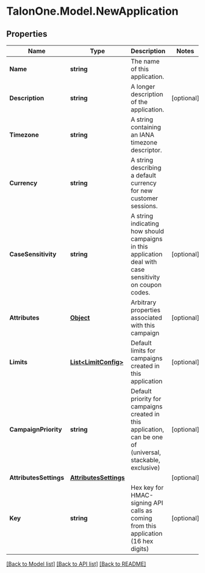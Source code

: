 
# TalonOne.Model.NewApplication

## Properties

Name | Type | Description | Notes
------------ | ------------- | ------------- | -------------
**Name** | **string** | The name of this application. | 
**Description** | **string** | A longer description of the application. | [optional] 
**Timezone** | **string** | A string containing an IANA timezone descriptor. | 
**Currency** | **string** | A string describing a default currency for new customer sessions. | 
**CaseSensitivity** | **string** | A string indicating how should campaigns in this application deal with case sensitivity on coupon codes. | [optional] 
**Attributes** | [**Object**](.md) | Arbitrary properties associated with this campaign | [optional] 
**Limits** | [**List&lt;LimitConfig&gt;**](LimitConfig.md) | Default limits for campaigns created in this application | [optional] 
**CampaignPriority** | **string** | Default priority for campaigns created in this application, can be one of (universal, stackable, exclusive) | [optional] 
**AttributesSettings** | [**AttributesSettings**](AttributesSettings.md) |  | [optional] 
**Key** | **string** | Hex key for HMAC-signing API calls as coming from this application (16 hex digits) | [optional] 

[[Back to Model list]](../README.md#documentation-for-models)
[[Back to API list]](../README.md#documentation-for-api-endpoints)
[[Back to README]](../README.md)

